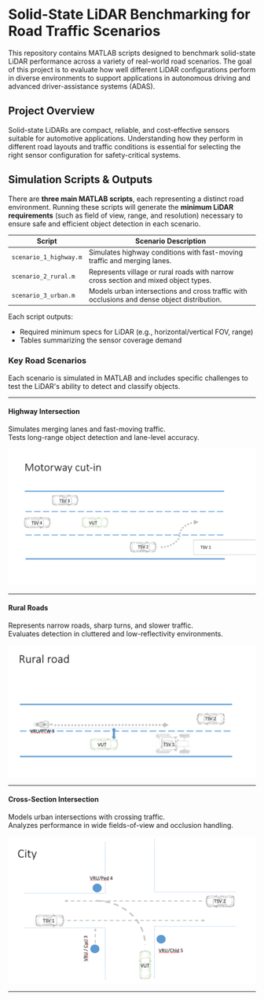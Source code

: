 # Solid-State LiDAR Benchmarking for Road Traffic Scenarios

This repository contains MATLAB scripts designed to benchmark solid-state LiDAR performance across a variety of real-world road scenarios. The goal of this project is to evaluate how well different LiDAR configurations perform in diverse environments to support applications in autonomous driving and advanced driver-assistance systems (ADAS).

## Project Overview

Solid-state LiDARs are compact, reliable, and cost-effective sensors suitable for automotive applications. Understanding how they perform in different road layouts and traffic conditions is essential for selecting the right sensor configuration for safety-critical systems.

## Simulation Scripts & Outputs

There are **three main MATLAB scripts**, each representing a distinct road environment. Running these scripts will generate the **minimum LiDAR requirements** (such as field of view, range, and resolution) necessary to ensure safe and efficient object detection in each scenario.

| Script                  | Scenario Description                     |
|------------------------|-------------------------------------------|
| `scenario_1_highway.m` | Simulates highway conditions with fast-moving traffic and merging lanes. |
| `scenario_2_rural.m`   | Represents village or rural roads with narrow cross section and mixed object types. |
| `scenario_3_urban.m`   | Models urban intersections and cross traffic with occlusions and dense object distribution. |

Each script outputs:
- Required minimum specs for LiDAR (e.g., horizontal/vertical FOV, range)
- Tables summarizing the sensor coverage demand

### Key Road Scenarios

Each scenario is simulated in MATLAB and includes specific challenges to test the LiDAR's ability to detect and classify objects.

---

#### Highway Intersection

Simulates merging lanes and fast-moving traffic.  
Tests long-range object detection and lane-level accuracy.

![Highway Scenario](description_images/Motoway_cutin.png)

---

#### Rural Roads

Represents narrow roads, sharp turns, and slower traffic.  
Evaluates detection in cluttered and low-reflectivity environments.

![Village Roads Scenario](description_images/Rural_road.png)

---

#### Cross-Section Intersection

Models urban intersections with crossing traffic.  
Analyzes performance in wide fields-of-view and occlusion handling.

![Cross-Section Intersection Scenario](description_images/Cross_section.png)

---


